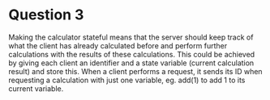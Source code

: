 # Question 3
Making the calculator stateful means that the server should keep track of what the client has already calculated before and perform further calculations with the results of these calculations. This could be achieved by giving each client an identifier and a state variable (current calculation result) and store this. When a client performs a request, it sends its ID when requesting a calculation with just one variable, eg. add(1) to add 1 to its current variable.
